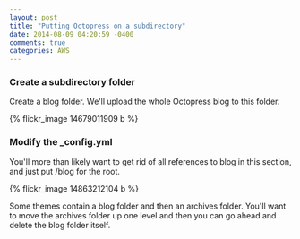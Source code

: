 ```yaml
---
layout: post
title: "Putting Octopress on a subdirectory"
date: 2014-08-09 04:20:59 -0400
comments: true
categories: AWS
---
```


### Create a subdirectory folder

Create a blog folder. We'll upload the whole Octopress blog to this folder.

{% flickr_image 14679011909 b %}

### Modify the _config.yml

You'll more than likely want to get rid of all references to blog in this section, and just put /blog for the root. 

{% flickr_image 14863212104 b %}

Some themes contain a blog folder and then an archives folder. You'll want to move the archives folder up one level and then you can go ahead and delete the blog folder itself.